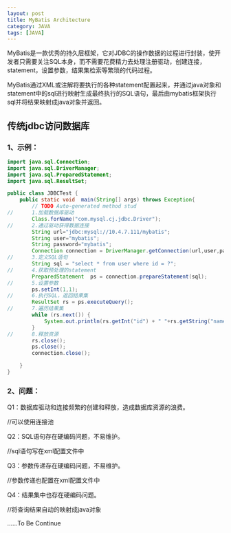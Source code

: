 ```yaml
---
layout: post
title: MyBatis Architecture
category: JAVA
tags: [JAVA]
---
```


MyBatis是一款优秀的持久层框架，它对JDBC的操作数据的过程进行封装，使开发者只需要关注SQL本身，而不需要花费精力去处理注册驱动，创建连接，statement，设置参数，结果集检索等繁琐的代码过程。

MyBatis通过XML或注解将要执行的各种statement配置起来，并通过java对象和statement中的sql进行映射生成最终执行的SQL语句，最后由mybatis框架执行sql并将结果映射成java对象并返回。



## 传统jdbc访问数据库

### 1、示例：

```java
import java.sql.Connection;
import java.sql.DriverManager;
import java.sql.PreparedStatement;
import java.sql.ResultSet;

public class JDBCTest {
    public static void  main(String[] args) throws Exception{
        // TODO Auto-generated method stud
//      1.加载数据库驱动
        Class.forName("com.mysql.cj.jdbc.Driver");
//      2.通过驱动获得数据连接
        String url="jdbc:mysql://10.4.7.111/mybatis";
        String user="mybatis";
        String password="mybatis";
        Connection connection = DriverManager.getConnection(url,user,password);
//      3.定义SQL语句
        String sql = "select * from user where id = ?";
//      4.获取预处理的statement
        PreparedStatement  ps = connection.prepareStatement(sql);
//      5.设置参数
        ps.setInt(1,1);
//      6.执行SQL，返回结果集
        ResultSet rs = ps.executeQuery();
//      7.遍历结果集
        while (rs.next()) {
            System.out.println(rs.getInt("id") + " "+rs.getString("name"));
        }
//      8.释放资源
        rs.close();
        ps.close();
        connection.close();

    }
}
```

### 2、问题：

Q1：数据库驱动和连接频繁的创建和释放，造成数据库资源的浪费。

 //可以使用连接池

Q2：SQL语句存在硬编码问题，不易维护。

//sql语句写在xml配置文件中

Q3：参数传递存在硬编码问题，不易维护。

//参数传递也配置在xml配置文件中

Q4：结果集中也存在硬编码问题。

//将查询结果自动的映射成java对象



……To Be Continue

​       